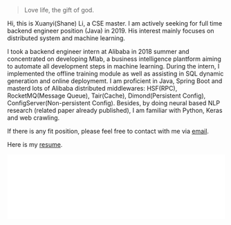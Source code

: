 

> Love life, the gift of god.


Hi, this is Xuanyi(Shane) Li, a CSE master. I am actively seeking for full time backend engineer position (Java) in 2019. His interest mainly focuses on distributed system and machine learning.

I took a backend engineer intern at Alibaba in 2018 summer and concentrated on developing Mlab, a business intelligence plantform aiming to automate all development steps in machine learning. During the intern, I implemented the offline training module as well as assisting in SQL dynamic generation and online deploymemt. I am proficient in Java, Spring Boot and masterd lots of Alibaba distributed middlewares: HSF(RPC), RocketMQ(Message Queue), Tair(Cache), Dimond(Persistent Config), ConfigServer(Non-persistent Config). Besides, by doing neural based NLP research (related paper already published), I am familiar with Python, Keras and web crawling.

If there is any fit position, please feel free to contact with me via <a href="mailto:shane.lxy@outlook.com">email</a>.

Here is my [resume]({{site.url}}/assets/ResumeXuanyi.pdf).

<!-- replace & to &amp; and add space before </iframe> -->
<iframe src="{{site.url}}/assets/ResumeXuanyi.pdf" width="100%" frameborder="0" scrolling="no"> </iframe>

<!-- <center><embed src="https://shanelxy.top/assets/ResumeXuanyi.pdf" width="100%"></center> -->


